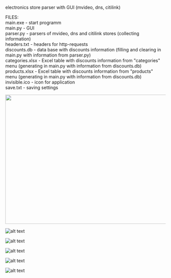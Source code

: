 electronics store parser with GUI (mvideo, dns, citilink)

FILES:  
main.exe - start programm  
main.py - GUI  
parser.py - parsers of mvideo, dns and citilink stores (collecting information)  
headers.txt - headers for http-requests  
discounts.db - data base with discounts information (filling and clearing in main.py with information from parser.py)  
categories.xlsx - Excel table with discounts information from "categories" menu (generating in main.py with information from discounts.db)  
products.xlsx - Excel table with discounts information from "products" menu (generating in main.py with information from discounts.db)  
invisible.ico - icon for application  
save.txt - saving settings  

<p aligh = center>
<img width="734" height="406" src ="https://avatars.mds.yandex.net/get-images-cbir/2416661/5zp0QhmgvYcdRQ_VcqVFkw4970/ocr">
</p>

![alt text](https://avatars.mds.yandex.net/get-images-cbir/2416661/5zp0QhmgvYcdRQ_VcqVFkw4970/ocr)

![alt text](https://avatars.mds.yandex.net/get-images-cbir/2180818/sLPamzM8dZIYuAdCfO1kqw4877/ocr)

![alt text](https://avatars.mds.yandex.net/get-images-cbir/38005/5m7iivFyYiH9YslNb-kM2A4912/ocr)

![alt text](https://avatars.mds.yandex.net/get-images-cbir/4577172/btN8AgyeUN6jPlZOBVVzZw4944/ocr)

![alt text](https://avatars.mds.yandex.net/get-images-cbir/1007757/s21sN_aWy6hF4DKhT8TkSQ4957/ocr)
